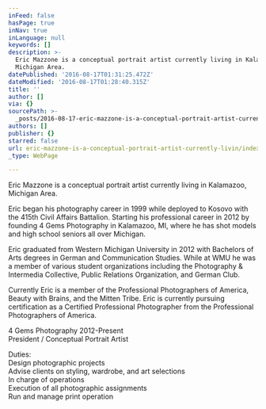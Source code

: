 ```yaml
---
inFeed: false
hasPage: true
inNav: true
inLanguage: null
keywords: []
description: >-
  Eric Mazzone is a conceptual portrait artist currently living in Kalamazoo,
  Michigan Area. 
datePublished: '2016-08-17T01:31:25.472Z'
dateModified: '2016-08-17T01:28:40.315Z'
title: ''
author: []
via: {}
sourcePath: >-
  _posts/2016-08-17-eric-mazzone-is-a-conceptual-portrait-artist-currently-livin.md
authors: []
publisher: {}
starred: false
url: eric-mazzone-is-a-conceptual-portrait-artist-currently-livin/index.html
_type: WebPage

---
```

Eric Mazzone is a conceptual portrait artist currently living in Kalamazoo, Michigan Area. 

Eric began his photography career in 1999 while deployed to Kosovo with the 415th Civil Affairs Battalion. Starting his professional career in 2012 by founding 4 Gems Photography in Kalamazoo, MI, where he has shot models and high school seniors all over Michigan. 

Eric graduated from Western Michigan University in 2012 with Bachelors of Arts degrees in German and Communication Studies. While at WMU he was a member of various student organizations including the Photography & Intermedia Collective, Public Relations Organization, and German Club. 

Currently Eric is a member of the Professional Photographers of America, Beauty with Brains, and the Mitten Tribe. Eric is currently pursuing certification as a Certified Professional Photographer from the Professional Photographers of America. 

4 Gems Photography 2012-Present  
President / Conceptual Portrait Artist 

Duties:   
Design photographic projects   
Advise clients on styling, wardrobe, and art selections   
In charge of operations  
Execution of all photographic assignments  
Run and manage print operation